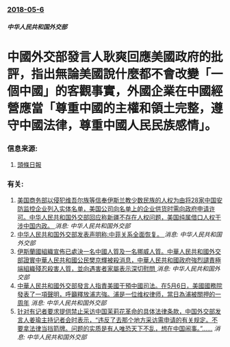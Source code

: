 ### [2018-05-6](/news/2018/05/6/index.md)

##### 中华人民共和国外交部
# 中國外交部發言人耿爽回應美國政府的批評，指出無論美國說什麼都不會改變「一個中國」的客觀事實，外國企業在中國經營應當「尊重中國的主權和領土完整，遵守中國法律，尊重中國人民民族感情」。 




### 信息来源:

1. [頭條日報](http://hd.stheadline.com/news/realtime/chi/1208784/)

### 有关:

1. [ 美国商务部以侵犯维吾尔族等信奉伊斯兰教少数民族的人权为由将28家中国安防监控企业列入实体名单，美国公司向名单上的企业供货时需向政府申请许可。中华人民共和国外交部回应称新疆不存在人权问题，美国纯属借口人权干涉中国内政。 ](/zh/news/2019/10/7/美国商务部以侵犯维吾尔族等信奉伊斯兰教少数民族的人权为由将28家中国安防监控企业列入实体名单-美国公司向名单上的企业供.md) _消息: 中华人民共和国外交部_
2. [中华人民共和国外交部发表声明称:中菲关系全面恢复。 ](/zh/news/2016/10/20/中华人民共和国外交部发表声明称-中菲关系全面恢复.md) _消息: 中华人民共和国外交部_
3. [伊斯蘭國組織宣佈已處決一名中國人質及一名挪威人質。中華人民共和國外交部證實中華人民共和國公民樊京輝被殺消息，中華人民共和國政府強烈譴責極端組織殘忍殺害人質，並向遇害者家屬表示深切慰問 ](/zh/news/2015/11/19/伊斯蘭國組織宣佈已處決一名中國人質及一名挪威人質-中華人民共和國外交部證實中華人民共和國公民樊京輝被殺消息-中華人民共和.md) _消息: 中华人民共和国外交部_
4. [中華人民共和國外交部發言人指責美國干預中國司法。在5月6日，美國國務院發表了一項聲明，呼籲釋放浦志強。浦是一位维权律师，當日為浦被關押的一周年](/zh/news/2015/05/7/中華人民共和國外交部發言人指責美國干預中國司法-在5月6日-美國國務院發表了一項聲明-呼籲釋放浦志強-浦是一位维权律师.md) _消息: 中华人民共和国外交部_
5. [针对有记者要求提供禁止采访中国茉莉花革命的具体法律条款，中国外交部发言人姜瑜主持记者会时表示，“违反了去那个地方采访需申请的有关规定。不要拿法律当挡箭牌。问题的实质是有人唯恐天下不乱，想在中国闹事。”……](/zh/news/2011/03/3/针对有记者要求提供禁止采访中国茉莉花革命的具体法律条款-中国外交部发言人姜瑜主持记者会时表示-违反了去那个地方采访需申.md) _消息: 中华人民共和国外交部_
